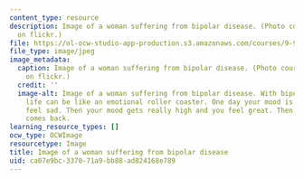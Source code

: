 ```yaml
---
content_type: resource
description: Image of a woman suffering from bipolar disease. (Photo courtesy of pollywood
  on flickr.)
file: https://ol-ocw-studio-app-production.s3.amazonaws.com/courses/9-914-special-topics-genetics-neurobiology-and-pathophysiology-of-psychiatric-disorders-fall-2008/ca07e9bc337071a9bb88ad824168e789_9-914f08-th.jpg
file_type: image/jpeg
image_metadata:
  caption: Image of a woman suffering from bipolar disease. (Photo courtesy of [pollywood](http://www.flickr.com/photos/pollywoodspace/414787372/)
    on flickr.)
  credit: ''
  image-alt: Image of a woman suffering from bipolar disease. With bipolar disorder,
    life can be like an emotional roller coaster. One day your mood is low and you
    feel sad. Then your mood gets really high and you feel great. Then the sadness
    comes back.
learning_resource_types: []
ocw_type: OCWImage
resourcetype: Image
title: Image of a woman suffering from bipolar disease
uid: ca07e9bc-3370-71a9-bb88-ad824168e789
---
```

